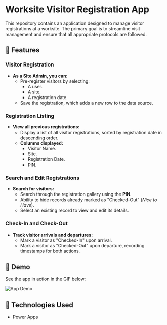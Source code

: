 # Worksite Visitor Registration App

This repository contains an application designed to manage visitor registrations at a worksite. The primary goal is to streamline visit management and ensure that all appropriate protocols are followed.

## 📝 Features

### Visitor Registration
- **As a Site Admin, you can:**
  - Pre-register visitors by selecting:
    - A user.
    - A site.
    - A registration date.
  - Save the registration, which adds a new row to the data source.

### Registration Listing
- **View all previous registrations:**
  - Display a list of all visitor registrations, sorted by registration date in descending order.
  - **Columns displayed:**
    - Visitor Name.
    - Site.
    - Registration Date.
    - PIN.

### Search and Edit Registrations
- **Search for visitors:**
  - Search through the registration gallery using the **PIN**.
  - Ability to hide records already marked as "Checked-Out" (*Nice to Have*).
  - Select an existing record to view and edit its details.

### Check-In and Check-Out
- **Track visitor arrivals and departures:**
  - Mark a visitor as "Checked-In" upon arrival.
  - Mark a visitor as "Checked-Out" upon departure, recording timestamps for both actions.

## 🎥 Demo

See the app in action in the GIF below:

![App Demo](path-to-your-gif.gif)



## 🚀 Technologies Used
- Power Apps



